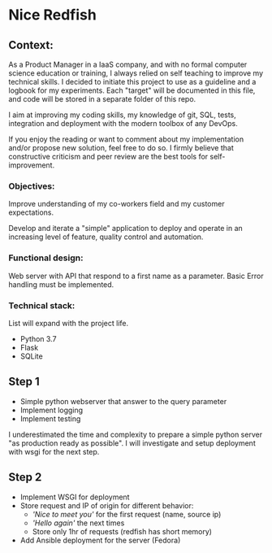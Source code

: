 # Nice Redfish
## Context:
As a Product Manager in a IaaS company, and with no formal computer science education or training, I always relied on self teaching to improve my technical skills. I decided to initiate this project to use as a guideline and a logbook for my experiments. Each "target" will be documented in this file, and code will be stored in a separate folder of this repo.

I aim at improving my coding skills, my knowledge of git, SQL, tests, integration and deployment with the modern toolbox of any DevOps.

If you enjoy the reading or want to comment about my implementation and/or propose new solution, feel free to do so. I firmly believe that constructive criticism and peer review are the best tools for self-improvement.

### Objectives:
Improve understanding of my co-workers field and my customer expectations.

Develop and iterate a "simple" application to deploy and operate in an increasing level of feature, quality control and automation.

### Functional design:
Web server with API that respond to a first name as a parameter.
Basic Error handling must be implemented.

### Technical stack:
List will expand with the project life.
- Python 3.7
- Flask
- SQLite

## Step 1
- Simple python webserver that answer to the query parameter
- Implement logging
- Implement testing

I underestimated the time and complexity to prepare a simple python server "as production ready as possible".
I will investigate and setup deployment with wsgi for the next step.

## Step 2
- Implement WSGI for deployment
- Store request and IP of origin for different behavior:
  - _'Nice to meet you'_ for the first request (name, source ip)
  - _'Hello again'_ the next times
  - Store only 1hr of requests (redfish has short memory)
- Add Ansible deployment for the server (Fedora)